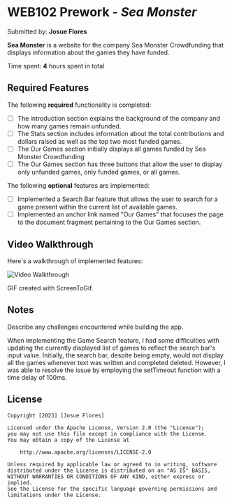 # WEB102 Prework - *Sea Monster*

Submitted by: **Josue Flores**

**Sea Monster** is a website for the company Sea Monster Crowdfunding that displays information about the games they have funded.

Time spent: **4** hours spent in total

## Required Features

The following **required** functionality is completed:

* [ ] The introduction section explains the background of the company and how many games remain unfunded.
* [ ] The Stats section includes information about the total contributions and dollars raised as well as the top two most funded games.
* [ ] The Our Games section initially displays all games funded by Sea Monster Crowdfunding
* [ ] The Our Games section has three buttons that allow the user to display only unfunded games, only funded games, or all games.

The following **optional** features are implemented:


* [ ] Implemented a Search Bar feature that allows the user to search for a game present within the current list of available games.
* [ ] Implemented an anchor link named "Our Games" that focuses the page to the document fragment pertaining to the Our Games section.

## Video Walkthrough

Here's a walkthrough of implemented features:

<img src='./assets/SeaMonster.gif' title='Video Walkthrough' width='' alt='Video Walkthrough' />

<!-- Replace this with whatever GIF tool you used! -->
GIF created with ScreenToGif.  
<!-- Recommended tools:
[Kap](https://getkap.co/) for macOS
[ScreenToGif](https://www.screentogif.com/) for Windows
[peek](https://github.com/phw/peek) for Linux. -->

## Notes

Describe any challenges encountered while building the app.

When implementing the Game Search feature, I had some difficulties with updating the currently displayed list of games to reflect the search bar's input value. Initially, the search bar, despite being empty, would not display all the games whenever text was written and completed deleted. However, I was able to resolve the issue by employing the setTimeout function with a time delay of 100ms.

## License

    Copyright [2023] [Josue Flores]

    Licensed under the Apache License, Version 2.0 (the "License");
    you may not use this file except in compliance with the License.
    You may obtain a copy of the License at

        http://www.apache.org/licenses/LICENSE-2.0

    Unless required by applicable law or agreed to in writing, software
    distributed under the License is distributed on an "AS IS" BASIS,
    WITHOUT WARRANTIES OR CONDITIONS OF ANY KIND, either express or implied.
    See the License for the specific language governing permissions and
    limitations under the License.
